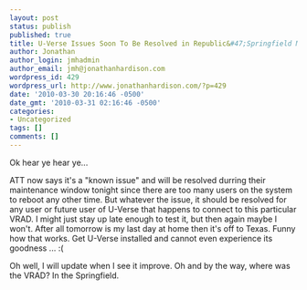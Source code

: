 ```yaml
---
layout: post
status: publish
published: true
title: U-Verse Issues Soon To Be Resolved in Republic&#47;Springfield MO?
author: Jonathan
author_login: jmhadmin
author_email: jmh@jonathanhardison.com
wordpress_id: 429
wordpress_url: http://www.jonathanhardison.com/?p=429
date: '2010-03-30 20:16:46 -0500'
date_gmt: '2010-03-31 02:16:46 -0500'
categories:
- Uncategorized
tags: []
comments: []
---
```

Ok hear ye hear ye...

ATT now says it's a "known issue" and will be resolved durring their maintenance window tonight since there are too many users on the system to reboot any other time. But whatever the issue, it should be resolved for any user or future user of U-Verse that happens to connect to this particular VRAD. I might just stay up late enough to test it, but then again maybe I won't. After all tomorrow is my last day at home then it's off to Texas. Funny how that works. Get U-Verse installed and cannot even experience its goodness ... :(

Oh well, I will update when I see it improve.
Oh and by the way, where was the VRAD? In the Springfield.
